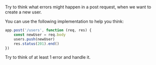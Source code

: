 Try to think what errors might happen in a post request, when we want to create a new user.

You can use the following implementation to help you think:

```js 
app.post('/users', function (req, res) {
    const newUser = req.body
    users.push(newUser)
    res.status(201).end()
})
```

Try to think of at least 1 error and handle it.


